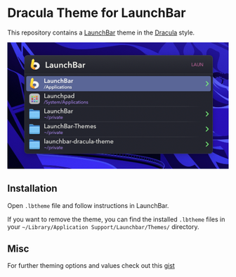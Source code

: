 # Dracula Theme for LaunchBar
This repository contains a [LaunchBar](https://obdev.at/products/launchbar/index.html) theme in the [Dracula](https://draculatheme.com/) style.

![Dracula theme](images/screenshot-dracula-theme-for-launchbar.png)


## Installation

Open `.lbtheme` file and follow instructions in LaunchBar.

If you want to remove the theme, you can find the installed
`.lbtheme` files in your `~/Library/Application Support/Launchbar/Themes/`
directory.

## Misc
For further theming options and values check out this [gist](https://gist.github.com/atika/1f03d24f2445b7bd08ab)